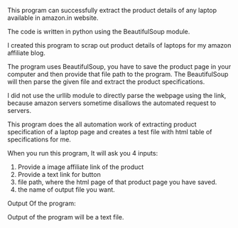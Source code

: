 This program can successfully extract the product details of any laptop available in amazon.in website.

The code is written in python using the BeautifulSoup module.

I created this program to scrap out product details of laptops for my amazon affiliate blog.

The program uses BeautifulSoup, you have to save the product page in your computer and then provide that file path to the program.
The BeautifulSoup will then parse the given file and extract the product specifications.

I did not use the urllib module to directly parse the webpage using the link, because amazon servers sometime disallows the automated request to servers.

This program does the all automation work of extracting product specification of a laptop page and creates a test file with html table of specifications for me.

When you run this program, It will ask you 4 inputs:

1. Provide a image affiliate link of the product
2. Provide a text link for button
3. file path, where the html page of that product page you have saved.
4. the name of output file you want.

Output Of the program:

Output of the program will be a text file.
